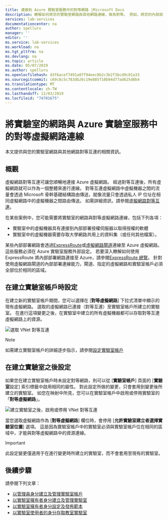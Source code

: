 ```yaml
---
title: 連接到 Azure 實驗室服務中的對等網路 |Microsoft Docs
description: 瞭解如何將您的實驗室網路與其他網路連線，做為對等。 例如，將您的內部部署學校/大學網路與實驗室在 Azure 中的虛擬網路連線。
services: lab-services
documentationcenter: na
author: spelluru
manager: ''
editor: ''
ms.service: lab-services
ms.workload: na
ms.tgt_pltfrm: na
ms.devlang: na
ms.topic: article
ms.date: 05/07/2019
ms.author: spelluru
ms.openlocfilehash: d3f6acef7491a07f94eec0b2c3b2f3bcd9c01a33
ms.sourcegitcommit: c69c8c5c783db26c19e885f10b94d77ad625d8b4
ms.translationtype: MT
ms.contentlocale: zh-TW
ms.lasthandoff: 12/03/2019
ms.locfileid: "74701675"
---
```

# <a name="connect-your-labs-network-with-a-peer-virtual-network-in-azure-lab-services"></a>將實驗室的網路與 Azure 實驗室服務中的對等虛擬網路連線 
本文提供與您的實驗室網路與其他網路對等互連的相關資訊。 

## <a name="overview"></a>概觀
虛擬網路對等互連可讓您順暢地連接 Azure 虛擬網路。 經過對等互連後，所有虛擬網路就可以作為一個整體來進行連線。 對等互連虛擬網路中虛擬機器之間的流量會透過 Microsoft 骨幹基礎結構路由傳送，就像流量只會透過私人 IP 位址在相同虛擬網路中的虛擬機器之間路由傳送。 如需詳細資訊，請參閱[虛擬網路對等互連](../../virtual-network/virtual-network-peering-overview.md)。

在某些案例中，您可能需要將實驗室的網路與對等虛擬網路連線，包括下列各項：

- 實驗室中的虛擬機器具有連接到內部部署授權伺服器以取得授權的軟體
- 實驗室中的虛擬機器需要存取大學網路共用上的資料集（或任何其他檔案）。 

某些內部部署網路會透過[ExpressRoute](../../expressroute/expressroute-introduction.md)或[虛擬網路閘道](../../vpn-gateway/vpn-gateway-about-vpngateways.md)連線至 Azure 虛擬網路。 這些服務必須在 Azure 實驗室服務外部設定。 若要深入瞭解如何使用 ExpressRoute 將內部部署網路連接至 Azure，請參閱[ExpressRoute 總覽](../../expressroute/expressroute-introduction.md)。 針對使用虛擬網路閘道的內部部署連線能力，閘道、指定的虛擬網路和實驗室帳戶必須全部位於相同的區域。

## <a name="configure-at-the-time-of-lab-account-creation"></a>在建立實驗室帳戶時設定
在建立新的實驗室帳戶期間，您可以選擇在 [**對等虛擬網路**] 下拉式清單中顯示的現有虛擬網路。 選取的虛擬網路已連接（對等互連）至實驗室帳戶所建立的實驗室。 在進行這項變更之後，在實驗室中建立的所有虛擬機器都可以存取對等互連虛擬網路上的資源。 

![選取 VNet 對等互連](../media/how-to-connect-peer-virtual-network/select-vnet-to-peer.png)

> [!NOTE]
> 如需建立實驗室帳戶的詳細逐步指示，請參閱[設定實驗室帳戶](tutorial-setup-lab-account.md)


## <a name="configure-after-the-lab-is-created"></a>在建立實驗室之後設定
如果您在建立實驗室帳戶時未設定對等網路，則可以從 [**實驗室帳戶**] 頁面的 [**實驗室**設定] 索引標籤中啟用相同的屬性。 對此設定所做的變更，只會套用到變更後所建立的實驗室。 如您在映射中所見，您可以在實驗室帳戶中啟用或停用實驗室的「**對等虛擬網路**」。 

![建立實驗室之後，啟用或停用 VNet 對等互連](../media/how-to-connect-peer-virtual-network/select-vnet-to-peer-existing-lab.png) 

當您選取虛擬網路作為 [**對等虛擬網路**] 欄位時，會停用 [**允許實驗室建立者選擇實驗室位置**] 選項。 這是因為實驗室帳戶中的實驗室必須與實驗室帳戶位在相同的區域中，才能與對等虛擬網路中的資源連線。 

> [!IMPORTANT]
> 此設定變更僅適用于在進行變更時所建立的實驗室，而不會套用至現有的實驗室。 


## <a name="next-steps"></a>後續步驟
請參閱下列文章：

- [以管理員身分建立及管理實驗室帳戶](how-to-manage-lab-accounts.md)
- [以實驗室擁有者身分建立及管理實驗室](how-to-manage-classroom-labs.md)
- [以實驗室擁有者身分設定及發佈範本](how-to-create-manage-template.md)
- [以實驗室使用者的身分存取教室實驗室](how-to-use-classroom-lab.md)

